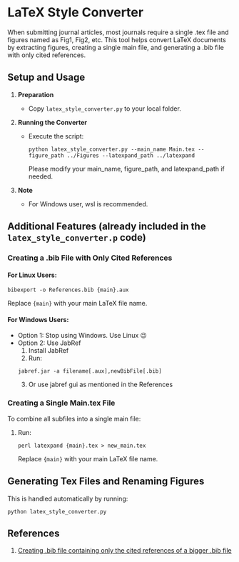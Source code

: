 # LaTeX Style Converter

When submitting journal articles, most journals require a single .tex file and figures named as Fig1, Fig2, etc.
This tool helps convert LaTeX documents by extracting figures, creating a single main file, and generating a .bib file with only cited references.

## Setup and Usage

1. **Preparation**
   - Copy `latex_style_converter.py` to your local folder.

2. **Running the Converter**
   - Execute the script:
     ```
     python latex_style_converter.py --main_name Main.tex --figure_path ../Figures --latexpand_path ../latexpand
     ```
     Please modify your main_name, figure_path, and latexpand_path if needed.

3. **Note**
   - For Windows user, wsl is recommended.


## Additional Features (already included in the `latex_style_converter.p` code)

### Creating a .bib File with Only Cited References

#### For Linux Users:
```
bibexport -o References.bib {main}.aux
```
Replace `{main}` with your main LaTeX file name.

#### For Windows Users:
- Option 1: Stop using Windows. Use Linux 😉
- Option 2: Use JabRef
   1. Install JabRef
   2. Run:
     ```
     jabref.jar -a filename[.aux],newBibFile[.bib]
     ```
   3. Or use jabref gui as mentioned in the References

### Creating a Single Main.tex File

To combine all subfiles into a single main file:

1. Run:
   ```
   perl latexpand {main}.tex > new_main.tex
   ```
   Replace `{main}` with your main LaTeX file name.

## Generating Tex Files and Renaming Figures

This is handled automatically by running:
```
python latex_style_converter.py
```

## References

1. [Creating .bib file containing only the cited references of a bigger .bib file](https://tex.stackexchange.com/questions/41821/creating-bib-file-containing-only-the-cited-references-of-a-bigger-bib-file)

